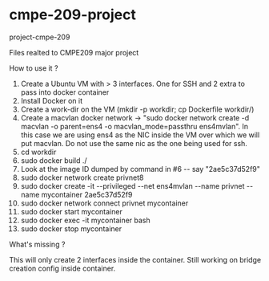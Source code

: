 # cmpe-209-project
project-cmpe-209


Files realted to CMPE209 major project

How to use it ?

1. Create a Ubuntu VM with > 3 interfaces. One for SSH and 2 extra to pass into docker container
2. Install Docker on it
3. Create a work-dir on the VM (mkdir -p workdir; cp Dockerfile workdir/)
4. Create a macvlan docker network -> 
"sudo docker network  create -d macvlan -o parent=ens4 -o macvlan_mode=passthru ens4mvlan". 
In this case we are using ens4 as the NIC inside the VM over which we will put macvlan. Do not use the same nic as the one being used for ssh.
5. cd workdir
6. sudo docker build ./
7. Look at the image ID dumped by command in #6 -- say "2ae5c37d52f9"
8. sudo docker network create privnet8 
9. sudo docker create -it --privileged --net ens4mvlan --name privnet --name mycontainer 2ae5c37d52f9
10. sudo docker network connect privnet mycontainer
11. sudo docker start mycontainer
12. sudo docker exec -it mycontainer bash
13. sudo docker stop mycontainer


What's missing ?

This will only create 2 interfaces inside the container. Still working on bridge creation config inside container.
